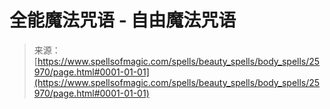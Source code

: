 <!--yml

category: 未分类

date: 2024-06-12 19:13:20

-->

# 全能魔法咒语 - 自由魔法咒语

> 来源：[https://www.spellsofmagic.com/spells/beauty_spells/body_spells/25970/page.html#0001-01-01](https://www.spellsofmagic.com/spells/beauty_spells/body_spells/25970/page.html#0001-01-01)
